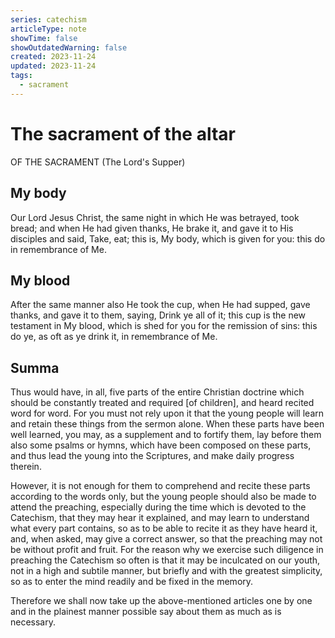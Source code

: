 ```yaml
---
series: catechism
articleType: note
showTime: false
showOutdatedWarning: false
created: 2023-11-24
updated: 2023-11-24
tags:
  - sacrament
---
```


# The sacrament of the altar
OF THE SACRAMENT (The Lord's Supper)

## My body
Our Lord Jesus Christ, the same night in which He was betrayed, took bread; and when He had given thanks, He brake it, and gave it to His disciples and said, Take, eat; this is, My body, which is given for you: this do in remembrance of Me.

## My blood
After the same manner also He took the cup, when He had supped, gave thanks, and gave it to them, saying, Drink ye all of it; this cup is the new testament in My blood, which is shed for you for the remission of sins: this do ye, as oft as ye drink it, in remembrance of Me.

## Summa
Thus would have, in all, five parts of the entire Christian doctrine which should be constantly treated and required [of children], and heard recited word for word. For you must not rely upon it that the young people will learn and retain these things from the sermon alone. When these parts have been well learned, you may, as a supplement and to fortify them, lay before them also some psalms or hymns, which have been composed on these parts, and thus lead the young into the Scriptures, and make daily progress therein.

However, it is not enough for them to comprehend and recite these parts according to the words only, but the young people should also be made to attend the preaching, especially during the time which is devoted to the Catechism, that they may hear it explained, and may learn to understand what every part contains, so as to be able to recite it as they have heard it, and, when asked, may give a correct answer, so that the preaching may not be without profit and fruit. For the reason why we exercise such diligence in preaching the Catechism so often is that it may be inculcated on our youth, not in a high and subtile manner, but briefly and with the greatest simplicity, so as to enter the mind readily and be fixed in the memory.

Therefore we shall now take up the above-mentioned articles one by one and in the plainest manner possible say about them as much as is necessary.

<!-- 
Made by laywer Kyrie Eleison 2023.
-->